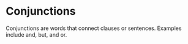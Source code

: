 # Conjunctions

Conjunctions are words that connect clauses or sentences. Examples include and, but, and or.
